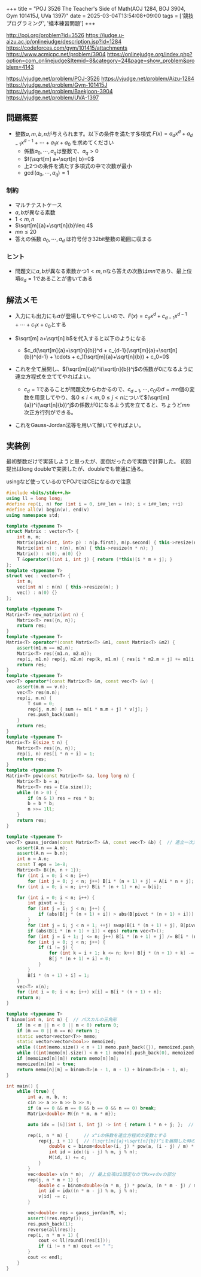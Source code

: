 +++
title = "POJ 3526 The Teacher's Side of Math(AOJ 1284, BOJ 3904, Gym 101415J, UVa 1397)"
date = 2025-03-04T13:54:08+09:00
tags = ['競技プログラミング', '蟻本練習問題']
+++

http://poj.org/problem?id=3526
https://judge.u-aizu.ac.jp/onlinejudge/description.jsp?id=1284
https://codeforces.com/gym/101415/attachments
https://www.acmicpc.net/problem/3904
https://onlinejudge.org/index.php?option=com_onlinejudge&Itemid=8&category=24&page=show_problem&problem=4143

https://vjudge.net/problem/POJ-3526
https://vjudge.net/problem/Aizu-1284
https://vjudge.net/problem/Gym-101415J
https://vjudge.net/problem/Baekjoon-3904
https://vjudge.net/problem/UVA-1397
<!--more-->
## 問題概要
- 整数$a,m,b,n$が与えられます。以下の条件を満たす多項式 $F(x) = a_d x^d + a_{d-1} x^{d-1} + \cdots + a_1 x + a_0$ を求めてください
	-  係数$a_0,\cdots,a_q$は整数で、$a_q>0$
	- $f(\sqrt[m] a+\sqrt[n] b)=0$
	- 上2つの条件を満たす多項式の中で次数が最小
	- $\gcd(a_0, \cdots, a_q)=1$
### 制約
- マルチテストケース
- $a,b$が異なる素数
- $1<m,n$
- $\sqrt[m]{a}+\sqrt[n]{b}\leq 4$
- $mn \leq 20$
- 答えの係数 $a_0,\cdots,a_d$ は符号付き32bit整数の範囲に収まる

### ヒント
- 問題文に$a,b$が異なる素数かつ$1<m,n$なら答えの次数は$mn$であり、最上位項$a_d=1$であることが書いてある

## 解法メモ

- 入力にも出力にも$a$が登場してややこしいので、$F(x) = c_d x^d + c_{d-1} x^{d-1} + \cdots + c_1 x + c_0$とする

- $\sqrt[m] a+\sqrt[n] b$を代入すると以下のようになる
	- $c_d(\sqrt[m]{a}+\sqrt[n]{b})^d + c_{d-1}(\sqrt[m]{a}+\sqrt[n]{b})^{d-1} + \cdots + c_1(\sqrt[m]{a}+\sqrt[n]{b}) + c_0=0$
- これを全て展開し、$(\sqrt[m]{a})^i(\sqrt[n]{b})^j$の係数が0になるように連立方程式を立ててやればよい。
	- $c_d=1$であることが問題文からわかるので、$c_{d-1}, \cdots, c_0$の$d=mn$個の変数を用意してやり、各$0\leq i<m, 0\leq j<n$について$(\sqrt[m]{a})^i(\sqrt[n]{b})^j$の係数が0になるよう式を立てると、ちょうど$mn$次正方行列ができる。
- これをGauss-Jordan法等を用いて解いてやればよい。
## 実装例
最初整数だけで実装しようと思ったが、面倒だったので実数で計算した。
初回提出はlong doubleで実装したが、doubleでも普通に通る。

usingなど使っているのでPOJではCEになるので注意
```cpp
#include <bits/stdc++.h>
using ll = long long;
#define rep(i, n) for (int i = 0, i##_len = (n); i < i##_len; ++i)
#define all(v) begin(v), end(v)
using namespace std;

template <typename T>
struct Matrix : vector<T> {
    int n, m;
    Matrix(pair<int, int> p) : n(p.first), m(p.second) { this->resize(n * m); }
    Matrix(int n) : n(n), m(n) { this->resize(n * n); }
    Matrix() : n(0), m(0) {}
    T &operator()(int i, int j) { return (*this)[i * m + j]; }
};
template <typename T>
struct vec : vector<T> {
    int n;
    vec(int n) : n(n) { this->resize(n); }
    vec() : n(0) {}
};

template <typename T>
Matrix<T> new_matrix(int n) {
    Matrix<T> res({n, n});
    return res;
}
template <typename T>
Matrix<T> operator*(const Matrix<T> &m1, const Matrix<T> &m2) {
    assert(m1.m == m2.n);
    Matrix<T> res({m1.n, m2.m});
    rep(i, m1.n) rep(j, m2.m) rep(k, m1.m) { res[i * m2.m + j] += m1[i * m1.m + k] * m2[k * m2.m + j]; }
    return res;
}
template <typename T>
vec<T> operator*(const Matrix<T> &m, const vec<T> &v) {
    assert(m.m == v.n);
    vec<T> res(m.n);
    rep(i, m.n) {
        T sum = 0;
        rep(j, m.m) { sum += m[i * m.m + j] * v[j]; }
        res.push_back(sum);
    }
    return res;
}
template <typename T>
Matrix<T> E(size_t n) {
    Matrix<T> res({n, n});
    rep(i, n) res[i * n + i] = 1;
    return res;
}
template <typename T>
Matrix<T> pow(const Matrix<T> &a, long long n) {
    Matrix<T> b = a;
    Matrix<T> res = E(a.size());
    while (n > 0) {
        if (n & 1) res = res * b;
        b = b * b;
        n >>= 1ll;
    }
    return res;
}

template <typename T>
vec<T> gauss_jordan(const Matrix<T> &A, const vec<T> &b) {  // 連立一次方程式Ax=bを解く
    assert(A.n == A.m);
    assert(A.n == b.n);
    int n = A.n;
    const T eps = 1e-8;
    Matrix<T> B({n, n + 1});
    for (int i = 0; i < n; i++)
        for (int j = 0; j < n; j++) B[i * (n + 1) + j] = A[i * n + j];
    for (int i = 0; i < n; i++) B[i * (n + 1) + n] = b[i];

    for (int i = 0; i < n; i++) {
        int pivot = i;
        for (int j = i; j < n; j++) {
            if (abs(B[j * (n + 1) + i]) > abs(B[pivot * (n + 1) + i])) pivot = j;
        }
        for (int j = i; j < n + 1; ++j) swap(B[i * (n + 1) + j], B[pivot * (n + 1) + j]);
        if (abs(B[i * (n + 1) + i]) < eps) return vec<T>();
        for (int j = i + 1; j <= n; j++) B[i * (n + 1) + j] /= B[i * (n + 1) + i];
        for (int j = 0; j < n; j++) {
            if (i != j) {
                for (int k = i + 1; k <= n; k++) B[j * (n + 1) + k] -= B[j * (n + 1) + i] * B[i * (n + 1) + k];
                B[j * (n + 1) + i] = 0;
            }
        }
        B[i * (n + 1) + i] = 1;
    }
    vec<T> x(n);
    for (int i = 0; i < n; i++) x[i] = B[i * (n + 1) + n];
    return x;
}

template <typename T>
T binom(int n, int m) {  // パスカルの三角形
    if (n < m || n < 0 || m < 0) return 0;
    if (m == 0 || m == n) return 1;
    static vector<vector<T>> memo;
    static vector<vector<bool>> memoized;
    while ((int)memo.size() < n + 1) memo.push_back({}), memoized.push_back({});
    while ((int)memo[n].size() < m + 1) memo[n].push_back(0), memoized[n].push_back(false);
    if (memoized[n][m]) return memo[n][m];
    memoized[n][m] = true;
    return memo[n][m] = binom<T>(n - 1, m - 1) + binom<T>(n - 1, m);
}

int main() {
    while (true) {
        int a, m, b, n;
        cin >> a >> m >> b >> n;
        if (a == 0 && m == 0 && b == 0 && n == 0) break;
        Matrix<double> M({n * m, n * m});

        auto idx = [&](int i, int j) -> int { return i * n + j; };  // \sqrt[m]{a}^i+\sqrt[n]{b}^j

        rep(i, n * m) {      // x^iの係数を連立方程式の変数とする
            rep(j, i + 1) {  // (\sqrt[m]{a}+\sqrt[n]{b})^iを展開した時のj番目の係数
                double c = binom<double>(i, j) * pow(a, (i - j) / m) * pow(b, j / n);
                int id = idx((i - j) % m, j % n);
                M(id, i) += c;
            }
        }
        vec<double> v(n * m);  // 最上位項は1固定なのでMx=vのvの部分
        rep(j, n * m + 1) {
            double c = binom<double>(n * m, j) * pow(a, (n * m - j) / m) * pow(b, j / n);
            int id = idx((n * m - j) % m, j % n);
            v[id] -= c;
        }

        vec<double> res = gauss_jordan(M, v);
        assert(!res.empty());
        res.push_back(1);
        reverse(all(res));
        rep(i, n * m + 1) {
            cout << ll(roundl(res[i]));
            if (i != n * m) cout << " ";
        }
        cout << endl;
    }
}
```